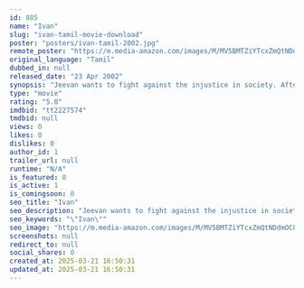 ```yaml
---
id: 885
name: "Ivan"
slug: "ivan-tamil-movie-download"
poster: "posters/ivan-tamil-2002.jpg"
remote_poster: "https://m.media-amazon.com/images/M/MV5BMTZiYTcxZmQtNDdmOC00ZGE4LTliMzctZDljNjBiNGY3Y2QwXkEyXkFqcGdeQXVyNzMzMjU5NDY@._V1_SX300.jpg"
original_language: "Tamil"
dubbed_in: null
released_date: "23 Apr 2002"
synopsis: "Jeevan wants to fight against the injustice in society. After losing his father to anti-social elements and knowing that he cannot fight alone, he approaches the cause differently."
type: "movie"
rating: "5.0"
imdbid: "tt2227574"
tmdbid: null
views: 0
likes: 0
dislikes: 0
author_id: 1
trailer_url: null
runtime: "N/A"
is_featured: 0
is_active: 1
is_comingsoon: 0
seo_title: "Ivan"
seo_description: "Jeevan wants to fight against the injustice in society. After losing his father to anti-social elements and knowing that he cannot fight alone, he approaches the cause differently."
seo_keywords: "\"Ivan\""
seo_image: "https://m.media-amazon.com/images/M/MV5BMTZiYTcxZmQtNDdmOC00ZGE4LTliMzctZDljNjBiNGY3Y2QwXkEyXkFqcGdeQXVyNzMzMjU5NDY@._V1_SX300.jpg"
screenshots: null
redirect_to: null
social_shares: 0
created_at: 2025-03-21 16:50:31
updated_at: 2025-03-21 16:50:31
---
```


